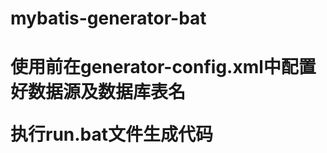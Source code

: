 # mybatis-generator-bat
# 使用前在generator-config.xml中配置好数据源<jdbcConnection>及数据库表名<table>
执行run.bat文件生成代码

